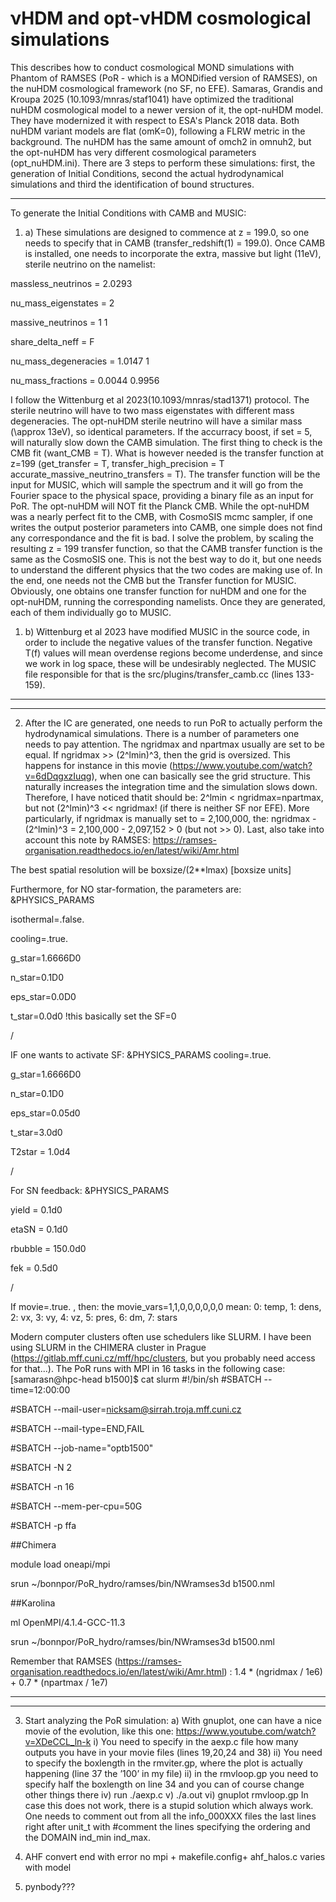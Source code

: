 # νHDM and opt-νHDM cosmological simulations 
This describes how to conduct cosmological MOND simulations with Phantom of RAMSES (PoR - which is a MONDified version of RAMSES), on the nuHDM cosmological framework (no SF, no EFE). Samaras, Grandis and Kroupa 2025 (10.1093/mnras/staf1041) have optimized the traditional nuHDM cosmological model to a newer version of it, the opt-nuHDM model. They have modernized it with respect to ESA's Planck 2018 data. Both nuHDM variant models are flat (omK=0), following a FLRW metric in the background. The nuHDM has the same amount of omch2 in omnuh2, but the opt-nuHDM has very different cosmological parameters (opt_nuHDM.ini). There are 3 steps to perform these simulations: first, the generation of Initial Conditions, second the actual hydrodynamical simulations and third the identification of bound structures.

----------------------------------------------------------------------------------------------------------------------------------------------------------------------------------------

To generate the Initial Conditions with CAMB and MUSIC: 
1. a) These simulations are designed to commence at z = 199.0, so one needs to specify that in CAMB (transfer_redshift(1) = 199.0). Once CAMB is installed, one needs to incorporate the extra, massive but light (11eV), sterile neutrino on the namelist:
   
massless_neutrinos = 2.0293

nu_mass_eigenstates = 2

massive_neutrinos = 1 1

share_delta_neff = F

nu_mass_degeneracies = 1.0147 1

nu_mass_fractions = 0.0044 0.9956

I follow the Wittenburg et al 2023(10.1093/mnras/stad1371) protocol. The sterile neutrino will have to two mass eigenstates with different mass degeneracies. The opt-nuHDM sterile neutrino will have a similar mass (\approx 13eV), so identical parameters. If the accurracy boost, if set = 5, will naturally slow down the CAMB simulation.  The first thing to check is the CMB fit (want_CMB = T). What is however needed is the transfer function at z=199 (get_transfer = T, transfer_high_precision = T accurate_massive_neutrino_transfers = T). The transfer function will be the input for MUSIC, which will sample the spectrum and it will go from the Fourier space to the physical space, providing a binary file as an input for PoR. The opt-nuHDM will NOT fit the Planck CMB. While the opt-nuHDM was a nearly perfect fit to the CMB, with CosmoSIS mcmc sampler, if one writes the output posterior parameters into CAMB, one simple does not find any correspondance and the fit is bad. I solve the problem, by scaling the resulting z = 199 transfer function, so that the CAMB transfer function is the same as the CosmoSIS one. This is not the best way to do it, but one needs to understand the different physics that the two codes are making use of. In the end, one needs not the CMB but the Transfer function for MUSIC. Obviously, one obtains one transfer function for nuHDM and one for the opt-nuHDM, running the corresponding namelists. Once they are generated, each of them individually go to MUSIC.

1. b) Wittenburg et al 2023 have modified MUSIC in the source code, in order to include the negative values of the transfer function. Negative T(f) values will mean overdense regions become underdense, and since we work in log space, these will be undesirably neglected. The MUSIC file responsible for that is the src/plugins/transfer_camb.cc (lines 133-159).
----------------------------------------------------------------------------------------------------------------------------------------------------------------------------------------

----------------------------------------------------------------------------------------------------------------------------------------------------------------------------------------
2. After the IC are generated, one needs to run PoR to actually perform the hydrodynamical simulations. There is a number of parameters one needs to pay attention. The ngridmax and npartmax usually are set to be equal. If ngridmax >> (2^lmin)^3, then the grid is oversized. This happens for instance in this movie (https://www.youtube.com/watch?v=6dDqgxzIuqg), when one can basically see the grid structure. This naturally increases the integration time and the simulation slows down. Therefore, I have noticed thatit should be: 2^lmin < ngridmax=npartmax, but not (2^lmin)^3 << ngridmax! (if there is neither SF nor EFE). More particularly, if ngridmax is manually set to = 2,100,000, the:
ngridmax - (2^lmin)^3 = 2,100,000 - 2,097,152 > 0 (but not >> 0). Last, also take into account this note by RAMSES: https://ramses-organisation.readthedocs.io/en/latest/wiki/Amr.html

The best spatial resolution will be boxsize/(2**lmax) [boxsize units]

Furthermore, for NO star-formation, the parameters are:
&PHYSICS_PARAMS

isothermal=.false.

cooling=.true.

g_star=1.6666D0

n_star=0.1D0

eps_star=0.0D0

t_star=0.0d0 !this basically set the SF=0

/

IF one wants to activate SF:
&PHYSICS_PARAMS
cooling=.true.

g_star=1.6666D0

n_star=0.1D0

eps_star=0.05d0

t_star=3.0d0

T2star = 1.0d4

/

For SN feedback:
&PHYSICS_PARAMS

yield = 0.1d0

etaSN = 0.1d0

rbubble = 150.0d0

fek = 0.5d0

/

If movie=.true. , then:
the movie_vars=1,1,0,0,0,0,0,0 mean:
0: temp, 1: dens, 2: vx, 3: vy, 4: vz, 5: pres, 6: dm, 7: stars

Modern computer clusters often use schedulers like SLURM. I have been using SLURM in the  CHIMERA cluster in Prague (https://gitlab.mff.cuni.cz/mff/hpc/clusters, but you probably need access for that...). 
The PoR runs with MPI in 16 tasks in the following case:
[samarasn@hpc-head b1500]$ cat slurm
#!/bin/sh
#SBATCH --time=12:00:00

#SBATCH --mail-user=nicksam@sirrah.troja.mff.cuni.cz

#SBATCH --mail-type=END,FAIL

#SBATCH --job-name="optb1500"

#SBATCH -N 2

#SBATCH -n 16

#SBATCH --mem-per-cpu=50G

#SBATCH -p ffa

##Chimera

module load oneapi/mpi 

srun ~/bonnpor/PoR_hydro/ramses/bin/NWramses3d b1500.nml

##Karolina 

ml OpenMPI/4.1.4-GCC-11.3

srun ~/bonnpor/PoR_hydro/ramses/bin/NWramses3d b1500.nml

Remember that RAMSES (https://ramses-organisation.readthedocs.io/en/latest/wiki/Amr.html) :
1.4 * (ngridmax / 1e6) + 0.7 * (npartmax / 1e7) 

----------------------------------------------------------------------------------------------------------------------------------------------------------------------------------------

----------------------------------------------------------------------------------------------------------------------------------------------------------------------------------------
3. Start analyzing the PoR simulation:
a) With gnuplot, one can have a nice movie of the evolution, like this one: https://www.youtube.com/watch?v=XDeCCL_ln-k
i) You need to specify in the aexp.c file how many outputs you have in your movie files (lines 19,20,24 and 38)
ii) You need to specify the boxlength in the rmviter.gp, where the plot is actually happening (line 37 the ’100’ in my file)
ii) in the rmvloop.gp you need to specify half the boxlength on line 34 and you can of course change other things there
iv) run ./aexp.c
v) ./a.out
vi) gnuplot rmvloop.gp
In case this does not work, there is a stupid solution which always work. One needs to comment out from all the info_000XXX files the last lines right after unit_t with #comment the lines specifying the ordering and the DOMAIN ind_min ind_max.

8. AHF convert end with error
   no mpi + makefile.config+ ahf_halos.c varies with model

9. pynbody???
